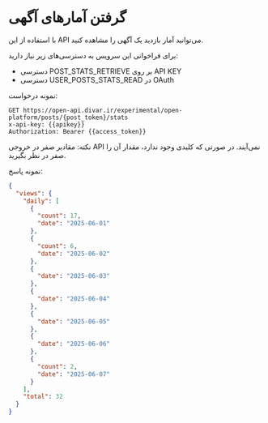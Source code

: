 # گرفتن آمار‌های آگهی

با استفاده از این API می‌توانید آمار بازدید یک آگهی را مشاهده کنید.

برای فراخوانی این سرویس به دسترسی‌های زیر نیاز دارید:
- دسترسی POST_STATS_RETRIEVE بر روی API KEY
- دسترسی USER_POSTS_STATS_READ در OAuth

نمونه درخواست:

```http request
GET https://open-api.divar.ir/experimental/open-platform/posts/{post_token}/stats
x-api-key: {{apikey}}
Authorization: Bearer {{access_token}}
```

نکته: مقادیر صفر در خروجی API نمی‌آیند. در صورتی که کلیدی وجود ندارد، مقدار آن را صفر در نظر بگیرید.

نمونه پاسخ:
```json
{
  "views": {
    "daily": [
      {
        "count": 17,
        "date": "2025-06-01"
      },
      {
        "count": 6,
        "date": "2025-06-02"
      },
      {
        "date": "2025-06-03"
      },
      {
        "date": "2025-06-04"
      },
      {
        "date": "2025-06-05"
      },
      {
        "date": "2025-06-06"
      },
      {
        "count": 2,
        "date": "2025-06-07"
      }
    ],
    "total": 32
  }
}
```
